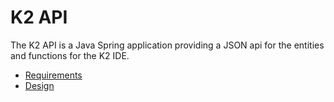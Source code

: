 # K2 API

The K2 API is a Java Spring application providing a JSON api for the entities and functions for the K2 IDE.

- [Requirements](K2_API_requirements.md)
- [Design](K2_API_design.md)



